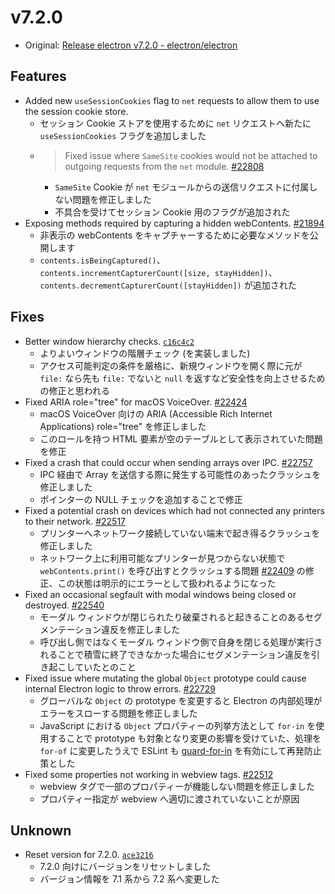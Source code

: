 # v7.2.0

- Original: [Release electron v7.2.0 - electron/electron](https://github.com/electron/electron/releases/tag/v7.2.0)

## Features

- Added new `useSessionCookies` flag to `net` requests to allow them to use the session cookie store.
  - セッション Cookie ストアを使用するために `net` リクエストへ新たに `useSessionCookies` フラグを追加しました
  - > Fixed issue where `SameSite` cookies would not be attached to outgoing requests from the `net` module. [#22808](https://github.com/electron/electron/pull/22808)
    - `SameSite` Cookie が `net` モジュールからの送信リクエストに付属しない問題を修正しました
    - 不具合を受けてセッション Cookie 用のフラグが追加された
- Exposing methods required by capturing a hidden webContents. [#21894](https://github.com/electron/electron/pull/21894)
  - 非表示の webContents をキャプチャーするために必要なメソッドを公開します
  - `contents.isBeingCaptured()`、`contents.incrementCapturerCount([size, stayHidden])`、`contents.decrementCapturerCount([stayHidden])` が追加された

## Fixes

- Better window hierarchy checks. [`c16c4c2`](https://github.com/electron/electron/commit/c16c4c25ede489fbb502c33406ce97515f4cf890)
  - よりよいウィンドウの階層チェック (を実装しました)
  - アクセス可能判定の条件を厳格に、新規ウィンドウを開く際に元が `file:` なら先も `file:` でないと `null` を返すなど安全性を向上させるための修正と思われる
- Fixed ARIA role="tree" for macOS VoiceOver. [#22424](https://github.com/electron/electron/pull/22424)
  - macOS VoiceOver 向けの ARIA (Accessible Rich Internet Applications) role="tree" を修正しました
  - このロールを持つ HTML 要素が空のテーブルとして表示されていた問題を修正
- Fixed a crash that could occur when sending arrays over IPC. [#22757](https://github.com/electron/electron/pull/22757)
  - IPC 経由で Array を送信する際に発生する可能性のあったクラッシュを修正しました
  - ポインターの NULL チェックを追加することで修正
- Fixed a potential crash on devices which had not connected any printers to their network. [#22517](https://github.com/electron/electron/pull/22517)
  - プリンターへネットワーク接続していない端末で起き得るクラッシュを修正しました
  - ネットワーク上に利用可能なプリンターが見つからない状態で `webContents.print()` を呼び出すとクラッシュする問題 [#22409](https://github.com/electron/electron/issues/22409) の修正、この状態は明示的にエラーとして扱われるようになった
- Fixed an occasional segfault with modal windows being closed or destroyed. [#22540](https://github.com/electron/electron/pull/22540)
  - モーダル ウィンドウが閉じられたり破棄されると起きることのあるセグメンテーション違反を修正しました
  - 呼び出し側ではなくモーダル ウィンドウ側で自身を閉じる処理が実行されることで積雪に終了できなかった場合にセグメンテーション違反を引き起こしていたとのこと
- Fixed issue where mutating the global `Object` prototype could cause internal Electron logic to throw errors. [#22729](https://github.com/electron/electron/pull/22729)
  - グローバルな `Object` の prototype を変更すると Electron の内部処理がエラーをスローする問題を修正しました
  - JavaScript における `Object` プロパティーの列挙方法として `for-in` を使用することで prototype も対象となり変更の影響を受けていた、処理を `for-of` に変更したうえで ESLint も [guard-for-in](https://eslint.org/docs/rules/guard-for-in) を有効にして再発防止策とした
- Fixed some properties not working in webview tags. [#22512](https://github.com/electron/electron/pull/22512)
  - webview タグで一部のプロパティーが機能しない問題を修正しました
  - プロパティー指定が webview へ適切に渡されていないことが原因

## Unknown

- Reset version for 7.2.0. [`ace3216`](https://github.com/electron/electron/commit/ace3216392cf1522a72a0b4f4d77fcfab5c9628a)
  - 7.2.0 向けにバージョンをリセットしました
  - バージョン情報を 7.1 系から 7.2 系へ変更した
